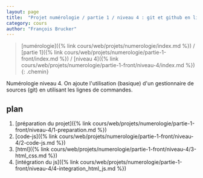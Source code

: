 ```yaml
---
layout: page
title:  "Projet numérologie / partie 1 / niveau 4 : git et github en lignes de commande"
category: cours
author: "François Brucker"
---
```


> [numérologie]({% link cours/web/projets/numerologie/index.md %}) / [partie 1]({% link cours/web/projets/numerologie/partie-1-front/index.md %}) / [niveau 4]({% link cours/web/projets/numerologie/partie-1-front/niveau-4/index.md %})
{: .chemin}

Numérologie niveau 4. On ajoute l'utilisation (basique) d'un gestionnaire de sources (git) en utilisant les lignes de commandes.

## plan

1. [préparation du projet]({% link cours/web/projets/numerologie/partie-1-front/niveau-4/1-preparation.md %})
2. [code-js]({% link cours/web/projets/numerologie/partie-1-front/niveau-4/2-code-js.md %})
3. [html]({% link cours/web/projets/numerologie/partie-1-front/niveau-4/3-html_css.md %})
4. [intégration du js]({% link cours/web/projets/numerologie/partie-1-front/niveau-4/4-integration_html_js.md %})
